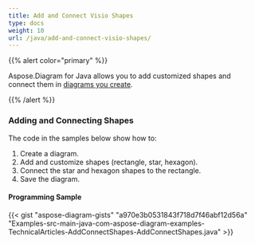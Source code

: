 ```yaml
---
title: Add and Connect Visio Shapes
type: docs
weight: 10
url: /java/add-and-connect-visio-shapes/
---
```


{{% alert color="primary" %}} 

Aspose.Diagram for Java allows you to add customized shapes and connect them in [diagrams you create](/diagram/java/load-or-create-a-visio-drawing/).

{{% /alert %}} 
### **Adding and Connecting Shapes**
The code in the samples below show how to:

1. Create a diagram.
1. Add and customize shapes (rectangle, star, hexagon).
1. Connect the star and hexagon shapes to the rectangle.
1. Save the diagram.
#### **Programming Sample**
{{< gist "aspose-diagram-gists" "a970e3b0531843f718d7f46abf12d56a" "Examples-src-main-java-com-aspose-diagram-examples-TechnicalArticles-AddConnectShapes-AddConnectShapes.java" >}}

